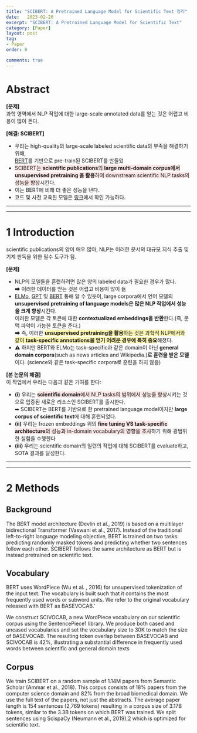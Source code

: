 ```yaml
---
title: "SCIBERT: A Pretrained Language Model for Scientific Text 정리"
date:   2023-02-20
excerpt: "SCIBERT: A Pretrained Language Model for Scientific Text"
category: [Paper]
layout: post
tag:
- Paper
order: 0

comments: true
---
```



# Abstract

<span style="background-color:#F5F5F5">**[문제]**</span>         
과학 영역에서 NLP 작업에 대한 large-scale annotated data를 얻는 것은 어렵고 비용이 많이 든다.     

<span style="background-color:#F5F5F5">**[해결: SCIBERT]**</span>         
* 우리는 high-quality의  large-scale labeled scientific data의 부족을 해결하기 위해,     
 [BERT](https://yerimoh.github.io/Lan2/)를 기반으로 pre-train된 SCIBERT를 만들었    
 * <span style="background-color:#FFE6E6">SCIBERT는 **scientific publications**의  **large multi-domain corpus에서 unsupervised pretraining 을 활용**하여 downstream scientific NLP tasks의 성능을 향상</span>시킨다.     
 * 이는 BERT에 비해 더 좋은 성능을 낸다.    
 * 코드 및 사전 교육된 모델은 [링크](https://github.com/allenai/scibert/)에서 확인 가능하다.     



----
----


# 1 Introduction
scientific publications의 양이 매우 많아, NLP는 이러한 문서의 대규모 지식 추출 및 기계 판독을 위한 필수 도구가 됨.   

<span style="background-color:#F5F5F5">**[문제]**</span>         
* NLP의 모델들을 훈련하려면 많은 양의 labeled data가 필요한 경우가 많다.     
➡ 이러한 데이터를 얻는 것은 어렵고 비용이 많이 듦     
* [ELMo](https://wikidocs.net/33930), [GPT](https://yerimoh.github.io/Lan4/) 및 [BERT](https://yerimoh.github.io/Lan2/) 통해 알 수 있듯이,  large corpora에서 언어 모델의 **unsupervised pretraining of language models은 많은 NLP 작업에서 성능을 크게 향상**시킨다.     
이러한 모델은 각 토큰에 대한 **contextualized embeddings을 반환**한다.(즉, 문맥 파악이 가능한 토큰을 준다.)     
➡ 즉, 이러한 <span style="background-color:#fff5b1">**unsupervised pretraining을 활용**하는 것은 과학적 NLP에서와 같이 **task-specific annotations을 얻기 어려운 경우에 특히 중요**</span>해졌다.      
* ⚠️ 하지만 BERT와 ELMo는 task-specific과 같은 domain이 아닌 **general domain corpora**(such as news articles and Wikipedia.)**로 훈련을 받은 모델**이다. (science와 같은 task-specific corpora로 훈련을 하지 않음)     


<span style="background-color:#F5F5F5">**[본 논문의 해결]**</span>         
이 작업에서 우리는 다음과 같은 기여를 한다:
* **(i)** 우리는 <span style="background-color:#FFE6E6">**scientific domain**에서 NLP tasks의 범위에서 성능을 향상</span>시키는 것으로 입증된 새로운 리소스인 SCIBERT를 출시한다.    
➡ SCIBERT는 BERT를 기반으로 한 pretrained language model이지만 **large corpus of scientific text**에 대해 훈련되었다.         
* **(ii)** 우리는 frozen embeddings 위의  <span style="background-color:#FFE6E6">**fine tuning VS task-specific architecture**의 성능과  in-domain vocabulary의 영향을 조사</span>하기 위해 광범위한 실험을 수행한다       
* **(iii)** 우리는 scientific domain의 일련의 작업에 대해 SCIBERT를 evaluate하고, SOTA 결과를 달성한다.        




---
----


# 2 Methods
## Background 
The BERT model architecture (Devlin et al., 2019) is based on a multilayer bidirectional Transformer (Vaswani et al., 2017). Instead of the traditional left-to-right language modeling objective, BERT is trained on two tasks: predicting randomly masked tokens and predicting
whether two sentences follow each other. SCIBERT follows the same architecture as BERT but is
instead pretrained on scientific text.


## Vocabulary
BERT uses WordPiece (Wu et al.
,
2016) for unsupervised tokenization of the input
text. The vocabulary is built such that it contains
the most frequently used words or subword units.
We refer to the original vocabulary released with BERT as BASEVOCAB.'

We construct SCIVOCAB, a new WordPiece vocabulary on our scientific corpus using the SentencePiece1
library. We produce both cased and
uncased vocabularies and set the vocabulary size
to 30K to match the size of BASEVOCAB. The resulting token overlap between BASEVOCAB and
SCIVOCAB is 42%, illustrating a substantial difference in frequently used words between scientific and general domain texts

## Corpus 
We train SCIBERT on a random
sample of 1.14M papers from Semantic
Scholar (Ammar et al., 2018). This corpus
consists of 18% papers from the computer science
domain and 82% from the broad biomedical
domain. We use the full text of the papers, not
just the abstracts. The average paper length is
154 sentences (2,769 tokens) resulting in a corpus
size of 3.17B tokens, similar to the 3.3B tokens
on which BERT was trained. We split sentences
using ScispaCy (Neumann et al., 2019),2 which is
optimized for scientific text.










